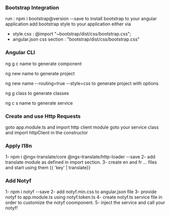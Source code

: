 ### Bootstrap Integration

run : npm i bootstrap@version --save to install bootstrap to your angular application
add bootstrap style to your application either via
- style.css : @import "~bootstrap/dist/css/bootstrap.css";
- angular.json css section : "bootstrap/dist/css/bootstrap.css"

### Angular CLI

ng g c name to generate component

ng new name to generate project

ng new name --routing=true --style=css to generate project with options

ng g class to generate classes

ng c s name to generate service

### Create and use Http Requests

goto app.module.ts and import http client module
goto your service class and import httpClient in the constructor

### Apply I18n 

1- npm i @ngx-translate/core @ngx-translate/http-loader --save
2- add translate module as defined in import section.
3- create en and fr ... files and start using them {{ 'key' | translate}}

### Add Notyf 

1- npm i notyf --save
2- add notyf.min.css to angular.json file
3- provide notyf to app.module.ts using notyf.token.ts
4- create notyf.ts service file in order to customize the notyf coomponent.
5- inject the service and call your notyf!
